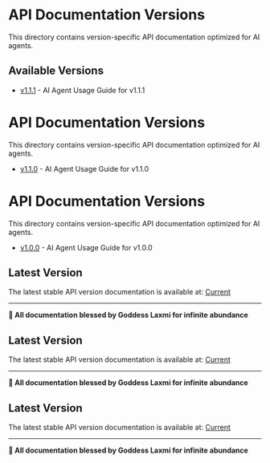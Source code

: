 # API Documentation Versions

This directory contains version-specific API documentation optimized for AI agents.

## Available Versions

- [v1.1.1](REST_API_USAGE_GUIDE_v1.1.1.md) - AI Agent Usage Guide for v1.1.1
# API Documentation Versions

This directory contains version-specific API documentation optimized for AI agents.



- [v1.1.0](REST_API_USAGE_GUIDE_v1.1.0.md) - AI Agent Usage Guide for v1.1.0
# API Documentation Versions

This directory contains version-specific API documentation optimized for AI agents.



- [v1.0.0](REST_API_USAGE_GUIDE_v1.0.0.md) - AI Agent Usage Guide for v1.0.0


## Latest Version

The latest stable API version documentation is available at: [Current](REST_API_USAGE_GUIDE.md)

---

**🙏 All documentation blessed by Goddess Laxmi for infinite abundance**

## Latest Version

The latest stable API version documentation is available at: [Current](REST_API_USAGE_GUIDE.md)

---

**🙏 All documentation blessed by Goddess Laxmi for infinite abundance**

## Latest Version

The latest stable API version documentation is available at: [Current](REST_API_USAGE_GUIDE.md)

---

**🙏 All documentation blessed by Goddess Laxmi for infinite abundance**

